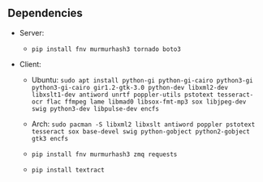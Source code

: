 
## Dependencies

- Server:
  - `pip install fnv murmurhash3 tornado boto3`


- Client:
  - Ubuntu: `sudo apt install python-gi python-gi-cairo python3-gi python3-gi-cairo gir1.2-gtk-3.0 python-dev libxml2-dev libxslt1-dev antiword unrtf poppler-utils pstotext tesseract-ocr flac ffmpeg lame libmad0 libsox-fmt-mp3 sox libjpeg-dev swig python3-dev libpulse-dev encfs`

  - Arch: `sudo pacman -S libxml2 libxslt antiword poppler pstotext tesseract sox base-devel swig python-gobject python2-gobject gtk3 encfs`
  
  - `pip install fnv murmurhash3 zmq requests`
  - `pip install textract`
